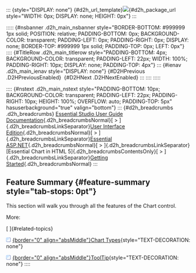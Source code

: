 ::: {style="DISPLAY: none"}
[](ms-xhelp:///?Id=d2h_url_template){#d2h_url_template}![](!package_url!){#d2h_package_url style="WIDTH: 0px; DISPLAY: none; HEIGHT: 0px"}
:::

::::: {#nsbanner .d2h_main_nsbanner style="BORDER-BOTTOM: #999999 1px solid; POSITION: relative; PADDING-BOTTOM: 0px; BACKGROUND-COLOR: transparent; PADDING-LEFT: 0px; PADDING-RIGHT: 0px; DISPLAY: none; BORDER-TOP: #999999 1px solid; PADDING-TOP: 0px; LEFT: 0px"}
:::: {#TitleRow .d2h_main_titlerow style="PADDING-BOTTOM: 4px; BACKGROUND-COLOR: transparent; PADDING-LEFT: 22px; WIDTH: 100%; PADDING-RIGHT: 10px; DISPLAY: none; PADDING-TOP: 4px"}
::: {#ienav .d2h_main_ienav style="DISPLAY: none"}
[](ms-xhelp:///?Id=42942d57-60bf-42e4-b539-1d560772ebac){#D2HPrevious .D2HPreviousEnabled}  [](ms-xhelp:///?Id=be9dd5cc-cc7d-4384-a431-ab3477e103bd){#D2HNext .D2HNextEnabled}
:::
::::
:::::

:::: {#nstext .d2h_main_nstext style="PADDING-BOTTOM: 10px; BACKGROUND-COLOR: transparent; PADDING-LEFT: 22px; PADDING-RIGHT: 10px; HEIGHT: 100%; OVERFLOW: auto; PADDING-TOP: 5px" hasuserbackground="true" valign="bottom"}
::: {#d2h_breadcrumbs .d2h_breadcrumbs}
[Essential Studio User Guide Documentation](ms-xhelp:///?Id=12457748-09e3-4d74-a240-8e049cedf030){.d2h_breadcrumbsNormal}[ \> ]{.d2h_breadcrumbsLinkSeparator}[User Interface Edition](ms-xhelp:///?Id=c29296b7-531c-413b-a0ec-488ca1f7f669){.d2h_breadcrumbsNormal}[ \> ]{.d2h_breadcrumbsLinkSeparator}[Essential ASP.NET](ms-xhelp:///?Id=25c35330-c127-4dad-9a92-ed79dc7261a6){.d2h_breadcrumbsNormal}[ \> ]{.d2h_breadcrumbsLinkSeparator}[Essential Chart in HTML 5]{.d2h_breadcrumbsContentsOnly}[ \> ]{.d2h_breadcrumbsLinkSeparator}[Getting Started](ms-xhelp:///?Id=399f9d37-7432-43a6-8f61-85adf171b990){.d2h_breadcrumbsNormal}
:::

## Feature Summary {#feature-summary style="tab-stops: 0pt"}

This section will walk you through all the features of the Chart control.

More:

[ ]{#related-topics}

[![](button.gif){border="0" align="absMiddle"}Chart Types](ms-xhelp:///?Id=be9dd5cc-cc7d-4384-a431-ab3477e103bd){style="TEXT-DECORATION: none"}

[![](button.gif){border="0" align="absMiddle"}ToolTip](ms-xhelp:///?Id=d663d2ba-6788-4d95-ab39-91efb12ef5c7){style="TEXT-DECORATION: none"}
::::
